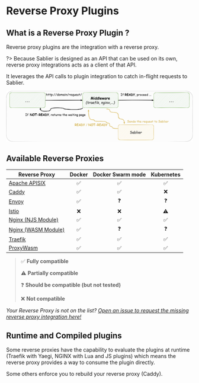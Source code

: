 # Reverse Proxy Plugins

## What is a Reverse Proxy Plugin ?

Reverse proxy plugins are the integration with a reverse proxy.

?> Because Sablier is designed as an API that can be used on its own, reverse proxy integrations acts as a client of that API.

It leverages the API calls to plugin integration to catch in-flight requests to Sablier.

![Reverse Proxy Integration](../assets/img/reverse-proxy-integration.png)

## Available Reverse Proxies

| Reverse Proxy                                   | Docker | Docker Swarm mode | Kubernetes |                  
|-------------------------------------------------|:------:|:-----------------:|:----------:|
| [Apache APISIX](apacheapisix)          |   ✅    |         ✅         |     ✅      |                                                           
| [Caddy](caddy)                         |   ✅    |         ✅         |     ❌      |                                                           
| [Envoy](envoy)                         |   ✅    |         ❓         |     ❓      |                                                           
| [Istio](istio)                          |   ❌    |         ❌         |     ⚠️     |                                                           
| [Nginx (NJS Module)](nginx_njs)        |   ✅    |         ✅         |     ✅      |
| [Nginx (WASM Module)](nginx_proxywasm) |   ✅    |         ❓         |     ❓      |
| [Traefik](traefik)                     |   ✅    |         ✅         |     ✅      |
| [ProxyWasm](proxywasm)                 |   ✅    |         ✅         |     ✅      |

> ✅ **Fully compatible**
> 
> ⚠️ **Partially compatible**
> 
> ❓ **Should be compatible (but not tested)**
> 
> ❌ **Not compatible**

*Your Reverse Proxy is not on the list? [Open an issue to request the missing reverse proxy integration here!](https://github.com/acouvreur/sablier/issues/new?assignees=&labels=enhancement%2C+reverse-proxy&projects=&template=reverse-proxy-integration-request.md&title=Add+%60%5BREVERSE+PROXY%5D%60+reverse+proxy+integration)*

## Runtime and Compiled plugins

Some reverse proxies have the capability to evaluate the plugins at runtime (Traefik with Yaegi, NGINX with Lua and JS plugins) which means the reverse proxy provides a way to consume the plugin directly.

Some others enforce you to rebuild your reverse proxy (Caddy).
